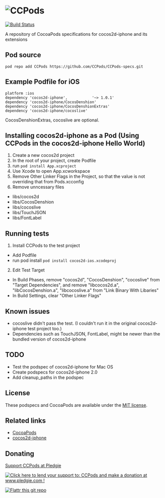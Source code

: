 # ![CCPods](http://i.imgur.com/20c5p.png)

[![Build Status](https://secure.travis-ci.org/CCPods/CCPods-specs.png?branch=master)](http://travis-ci.org/CCPods/CCPods-specs)

A repository of CocoaPods specifications for cocos2d-iphone and its extensions

## Pod source
```
pod repo add CCPods https://github.com/CCPods/CCPods-specs.git
```

## Example Podfile for iOS

```
platform :ios
dependency 'cocos2d-iphone',           '~> 1.0.1'
dependency 'cocos2d-iphone/CocosDenshion'
dependency 'cocos2d-iphone/CocosDenshionExtras'
dependency 'cocos2d-iphone/cocoslive'
```

CocosDenshionExtras, cocoslive are optional.
  
## Installing cocos2d-iphone as a Pod (Using CCPods in the cocos2d-iphone Hello World)
1. Create a new cocos2d project
2. In the root of your project, create Podfile
3. run `pod install App.xcproject`
4. Use Xcode to open App.xcworkspace
5. Remove Other Linker Flags in the Project, so that the value is not overriding that from Pods.xcconfig
6. Remove unncessary files
  * libs/cocos2d
  * libs/CocosDenshion
  * libs/cocoslive
  * libs/TouchJSON
  * libs/FontLabel

## Running tests
1. Install CCPods to the test project 
  * Add Podfile
  * run pod install
  `pod install cocos2d-ios.xcodeproj`

2. Edit Test Target
  * In Build Phases, remove "cocos2d", "CocosDenshion", "cocoslive" from "Target Dependencies", and remove "libcocos2d.a", "libCocosDenshion.a", "libcocoslive.a" from "Link Binary With Libaries"
  * In Build Settings, clear "Other Linker Flags"

## Known issues
* cocoslive didn't pass the test. (I couldn't run it in the original cocos2d-iphone test project too.)
* Dependencies such as TouchJSON, FontLabel, might be newer than the bundled version of cocos2d-iphone

## TODO
* Test the podspec of cocos2d-iphone for Mac OS
* Create podspecs for cocos2d-iphone 2.0
* Add cleanup_paths in the podspec

## License
These podspecs and CocoaPods are available under the [MIT license](http://www.opensource.org/licenses/mit-license.php).

## Related links
* [CocoaPods](http://cocoapods.org)
* [cocos2d-iphone](http://cocos2d-iphone.org)

## Donating

[Support CCPods at Pledgie](http://pledgie.com/campaigns/17190)

<a href='http://www.pledgie.com/campaigns/17190'><img alt='Click here to lend your support to: CCPods and make a donation at www.pledgie.com !' src='http://www.pledgie.com/campaigns/17190.png?skin_name=chrome' border='0' /></a>

[![Flattr this git repo](http://api.flattr.com/button/flattr-badge-large.png)](https://flattr.com/submit/auto?user_id=l4u&url=http://github.com/CCPods/CCPods-specs&title=CCPods&language=&tags=github&category=software)
